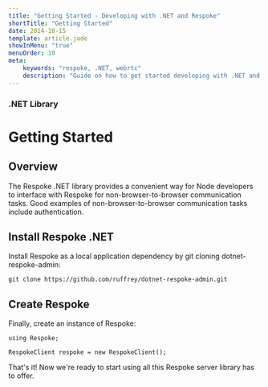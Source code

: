 ```yaml
---
title: "Getting Started - Developing with .NET and Respoke"
shortTitle: "Getting Started"
date: 2014-10-15
template: article.jade
showInMenu: "true"
menuOrder: 10
meta:
    keywords: "respoke, .NET, webrtc"
    description: "Guide on how to get started developing with .NET and Respoke."
---
```


### .NET Library
# Getting Started

## Overview

The Respoke .NET library provides a convenient way for Node developers to interface with Respoke for non-browser-to-browser communication tasks. Good examples of non-browser-to-browser communication tasks include authentication.

## Install Respoke .NET

Install Respoke as a local application dependency by git cloning dotnet-respoke-admin:

    git clone https://github.com/ruffrey/dotnet-respoke-admin.git
    
## Create Respoke

Finally, create an instance of Respoke:

    using Respoke;

    RespokeClient respoke = new RespokeClient();

That's it! Now we're ready to start using all this Respoke server library has to offer.
    